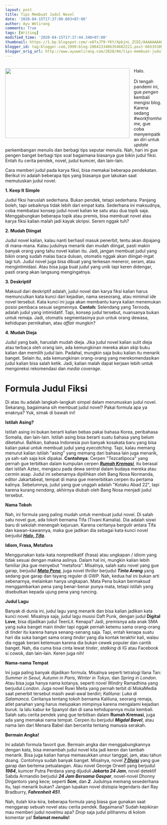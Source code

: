 ```yaml
---
layout: post
title: Tips Membuat Judul Novel
date: '2020-04-15T17:37:00.003+07:00'
author: Ayu Welirang
comments: True
tags: [Writing]
modified_time: '2020-04-15T17:37:44.340+07:00'
thumbnail: https://1.bp.blogspot.com/-e8fxJT9-YKY/XpbjnL_ZCDI/AAAAAAAAGQg/6laSNoSwIUQ_fZIoZLtAv9OR86ZnLRbqACLcBGAsYHQ/s72-c/tips-membuat-judul-novel-ayuwelirang.jpg
blogger_id: tag:blogger.com,1999:blog-2864133486354662221.post-6653530937121710269
blogger_orig_url: http://www.ayuwelirang.com/2020/04/tips-membuat-judul-novel.html
---
```


<div style="text-align: justify;"><br /></div><div style="text-align: justify;"><a href="https://1.bp.blogspot.com/-e8fxJT9-YKY/XpbjnL_ZCDI/AAAAAAAAGQg/6laSNoSwIUQ_fZIoZLtAv9OR86ZnLRbqACLcBGAsYHQ/s1600/tips-membuat-judul-novel-ayuwelirang.jpg" imageanchor="1" style="clear: left; float: left; margin-bottom: 1em; margin-right: 1em;"><img border="0" data-original-height="315" data-original-width="560" height="225" src="https://1.bp.blogspot.com/-e8fxJT9-YKY/XpbjnL_ZCDI/AAAAAAAAGQg/6laSNoSwIUQ_fZIoZLtAv9OR86ZnLRbqACLcBGAsYHQ/s400/tips-membuat-judul-novel-ayuwelirang.jpg" width="400" /></a>Halo.</div><div style="text-align: justify;"><br /></div>Di tengah pandemi ini, gue <i>pengen</i> kembali mengisi blog. Karena sedang <i>#workfromhome, </i>gue coba menyempatkan diri untuk <i>update </i>perkembangan menulis dan berbagi tips seputar menulis. Nah, hari ini gue pengen banget berbagi tips soal bagaimana biasanya gue bikin judul fiksi. Entah itu cerita pendek, novel, judul kumcer, dan lain-lain.

Cara memberi judul pada karya fiksi, bisa memakai beberapa pendekatan. Berikut ini adalah beberapa tips yang biasanya gue lakukan saat memutuskan judul novel.

**1. Keep It Simple**

Judul fiksi haruslah sederhana. Bukan pendek, tetapi sederhana. Panjang boleh, tapi sebaiknya tidak lebih dari empat kata. Sederhana ini maksudnya, coba membatasi konsep judul novel kalian ke satu atau dua topik saja. Menggabungkan beberapa topik atau premis, bisa membuat novel atau karya fiksi kalian malah jadi kayak skripsi. Serem nggak tuh?

**2. Mudah Diingat**

Judul novel kalian, kalau nanti berhasil masuk penerbit, tentu akan dipajang di mana-mana. Kalau judulnya menarik dan mudah diingat, pasti makin banyak orang yang tahu novel kalian itu. Jadi, jangan membuat judul yang bikin orang sudah malas baca duluan, otomatis nggak akan diingat-ingat lagi tuh. Judul novel juga bisa dibuat yang terkesan meneror, seram, atau mengintimidasi. Atau bisa juga buat judul yang unik tapi keren didengar, pasti orang akan langsung mengingatnya.

**3. Deskriptif**

Maksud dari deskriptif adalah, judul novel dan karya fiksi kalian harus memunculkan kata kunci dari kejadian, nama seseorang, atau minimal ide novel tersebut. Kata kunci ini juga akan membantu karya kalian menemukan posisi pembaca sesuai segmennya. **Contoh:** Selendang yang Ternoda, adalah judul yang intimidatif. Tapi, konsep judul tersebut, nuansanya bukan untuk remaja. Jadi, otomatis segmentasinya pun untuk orang dewasa, kehidupan pernikahan, atau *affair* mungkin?

**4. Mudah Dieja**

Judul yang baik, haruslah mudah dieja. Jika judul novel kalian sulit dieja atau terbaca oleh orang lain, ada kemungkinan mereka akan *skip* buku kalian dan memilih judul lain. Padahal, mungkin saja buku kalian itu menarik banget. Selain itu, ada kemungkinan orang-orang yang merekomendasikan judul kalian bisa salah ketik. Jadi, kalian malah dapat kerjaan lebih untuk mengoreksi rekomendasi dan *media coverage*.

# Formula Judul Fiksi

Di atas itu adalah langkah-langkah simpel dalam merumuskan judul novel. Sekarang, bagaimana sih membuat judul novel? Pakai formula apa ya enaknya? Yuk, simak di bawah ini!

**Istilah Asing?**

Istilah asing ini bukan berarti kalian bebas pakai bahasa Korea, peribahasa Somalia, dan lain-lain. Istilah asing bisa berarti suatu bahasa yang belum diketahui. Bahkan, bahasa Indonesia pun banyak kosakata baru yang bisa kalian pakai untuk membuat judul yang *eyecatching*. Tapi, kalau memang menurut kalian istilah "asing" yang memang dari bahasa lain juga menarik, ya sah-sah saja kok dipakai. **Contohnya**: Cerpen "Tezcatlipoca" yang pernah gue terbitkan dalam kumpulan cerpen [_**Rumah Kremasi**_](https://www.ayuwelirang.com/2018/rumah-kremasi), itu berasal dari istilah Aztec, mengacu pada dewa sentral dalam budaya mereka atau cermin asap. Judul ini sebenarnya dipilihkan oleh Bang Nosa Normanda, editor Jakartabeat, tempat di mana gue menerbitkan cerpen itu pertama kalinya. Sebelumnya, judul yang gue unggah adalah "Kotaku Abad 22", tapi karena kurang *nendang*, akhirnya diubah oleh Bang Nosa menjadi judul tersebut.

**Nama Tokoh**

Nah, ini formula yang paling mudah untuk membuat judul novel. Di salah satu novel gue, ada tokoh bernama Tifa (Tivani Kamalia). Dia adalah siswi baru di sekolah menengah kejuruan. Karena ceritanya bergulir antara Tifa dan kawan-kawannya, maka gue jadikan dia sebagai kata kunci novel berjudul [_**Halo, Tifa**_](https://www.ayuwelirang.com/2016/halo-tifa).

**Idiom, Frasa, Metafora**

Menggunakan kata-kata nonpredikatif (frasa) atau ungkapan / idiom yang tidak sesuai dengan makna aslinya. Dalam hal ini, mungkin kalian lebih familiar jika gue menyebut "metafora". Misalnya, salah satu novel yang gue garap, berjudul [_**Mata Pena**_](https://www.ayuwelirang.com/2020/mata-pena), juga novel *thriller* berjudul _**Tinta Arang**_ yang sedang gue garap dan tayang reguler di GWP. Nah, kedua hal ini bukan arti sebenarnya, melainkan hanya ungkapan. Mata Pena bukan bermaksud menggambarkan pena yang benar-benar punya mata, tetapi istilah yang disebutkan kepada ujung pena yang runcing.

**Judul Lagu**

Banyak di dunia ini, judul lagu yang menarik dan bisa kalian jadikan kata kunci novel. Misalnya saja, judul lagu musisi Daft Punk, dengan judul **Digital Love**, bisa dijadikan judul TeenLit. Kenapa? Jadi, premisnya ada anak SMA yang suka banget main *tinder* tapi nggak pernah ketemu sama orang-orang di *tinder* itu karena hanya senang-senang saja. Tapi, entah kenapa suatu hari dia suka banget sama orang *tinder* yang dia kontak terakhir kali, walau dia nggak berani ketemuan karena dia bukan cewek populer dan cantik banget. Nah, dia cuma bisa cinta lewat *tinder*, *stalking* di IG atau Facebook si cowok, dan lain-lain. Keren juga nih!

**Nama-nama Tempat**

Ini juga paling banyak dijadikan formula. Misalnya seperti tetralogi Ilana Tan: *Summer in Seoul, Autumn in Paris, Winter in Tokyo,* dan *Spring in London*. Atau bisa juga hanya nama kotanya, seperti novel Windry Ramadhina yang berjudul *London*. Juga novel Ruwi Meita yang pernah terbit di MokaMedia saat penerbit tersebut masih awal-awal berdiri; *Kaliluna: Luka di Salamanca*. Ceritanya tentang tokoh bernama Kaliluna, seorang remaja, atlet panahan yang harus melupakan mimpinya karena mengalami kejadian buruk. Ia lalu kabur ke Spanyol dan di sana kehidupannya mulai kembali. Salah satu cerita pendek yang gue terbitkan dalam **Rumah Kremasi**, juga ada yang memakai nama tempat. Cerpen itu berjudul _**Migdal Bavel**_, atau nama lain dari Menara Babel dan bercerita tentang manusia serakah.

**Bermain Angka!**

Ini adalah formula favorit gue. Bermain angka dan menggabungkannya dengan kata, bisa menambah judul novel kita jadi keren dan tambah menarik. Bisa juga kalian hanya memasukkan unsur tanggal, jam, atau tahun doang. Contohnya sudah banyak banget. Misalnya, novel [_**7 Divisi**_](https://www.ayuwelirang.com/2014/7-divisi-grasindo-publisher) yang gue garap dan bertema petualangan. Atau novel George Orwell yang berjudul _**1984**_, kumcer Putra Perdana yang dijuduli _**Jakarta 24 Jam**_, novel detektif Sabda Armandio berjudul _**24 Jam Bersama Gaspar**_, novel-novel Dhonny Dirgantoro yang kece; seperti _**5cm**_, dan _**2**_. Judulnya memang sesederhana itu, tapi menarik bukan? Jangan lupakan novel distopia legendaris dari Ray Bradburry, _**Fahrenheit 451**_.

Nah, itulah kira-kira, beberapa formula yang biasa gue gunakan saat menggarap sebuah novel atau cerita pendek. Bagaimana? Sudah kepikiran mau memberi judul novelmu apa? *Drop* saja judul pilihanmu di kolom komentar ya! **Selamat menulis!**
